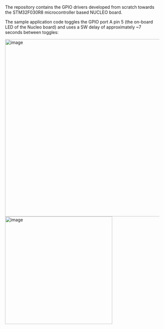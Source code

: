 The repository contains the GPIO drivers developed from scratch towards the STM32F030R8 microcontroller based NUCLEO board.

The sample application code toggles the GPIO port A pin 5 (the on-board LED of the Nucleo board) and uses a SW delay of approximately ~7 seconds between toggles:

<img width="577" alt="image" src="https://github.com/anr2311/stm32f030r8_GPIO/assets/72514473/6e1f8d7b-faaf-49d5-adc1-b9a1d2c60efb">

<img width="350" alt="image" src="https://github.com/anr2311/stm32f030r8_GPIO/assets/72514473/71413805-f2c4-407c-8d72-406cea1ca202">
